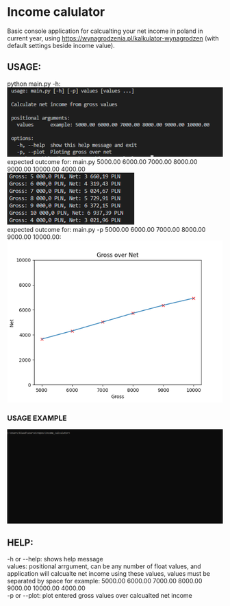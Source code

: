 # Income calulator
Basic console application for calcualting your net income in poland in current year, using https://wynagrodzenia.pl/kalkulator-wynagrodzen (with default settings beside income value).

## USAGE:
python main.py -h:
\
![IMG](img/help.png)
\
expected outcome for: main.py 5000.00 6000.00 7000.00 8000.00 9000.00 10000.00 4000.00
\
![IMG](img/outcome.png)
\
expected outcome for: main.py -p 5000.00 6000.00 7000.00 8000.00 9000.00 10000.00:
\
![IMG](img/Figure_1.png)

### USAGE EXAMPLE
![GIF](img/usage_animation.gif)

## HELP:
-h or --help: shows help message\
values: positional arrgument, can be any number of float values, and application will calcualte net income using these values, values must be separated by space for example: 5000.00 6000.00 7000.00 8000.00 9000.00 10000.00 4000.00\
-p or --plot: plot entered gross values over calcualted net income
